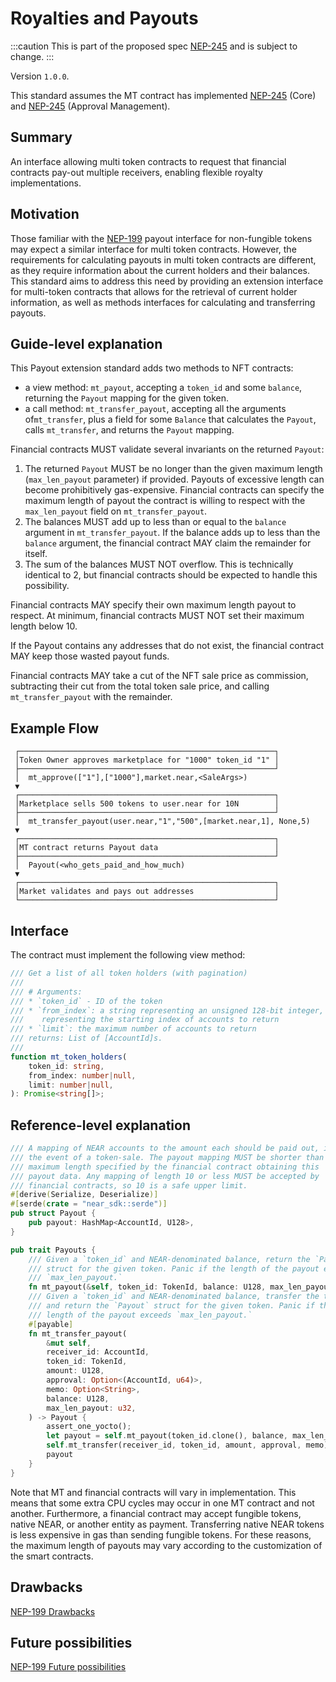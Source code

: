 # Royalties and Payouts

:::caution
This is part of the proposed spec [NEP-245](https://github.com/near/NEPs/blob/master/neps/nep-0245.md) and is subject to change.
:::

Version `1.0.0`.

This standard assumes the MT contract has implemented
[NEP-245](https://github.com/near/NEPs/blob/master/specs/Standards/Tokens/MultiToken/Core.md) (Core)
and [NEP-245](https://github.com/near/NEPs/blob/master/specs/Standards/Tokens/MultiToken/ApprovalManagement.md)
(Approval Management).

## Summary

An interface allowing multi token contracts to request that financial contracts pay-out multiple receivers, enabling
flexible royalty implementations.

## Motivation

Those familiar with the [NEP-199](https://nomicon.io/Standards/Tokens/NonFungibleToken/Payout) payout interface for 
non-fungible tokens may expect a similar interface for multi token contracts. However, the requirements for calculating 
payouts in multi token contracts are different, as they require information about the current holders and their 
balances. This standard aims to address this need by providing an extension interface for multi-token contracts that 
allows for the retrieval of current holder information, as well as methods interfaces for calculating and transferring 
payouts.

## Guide-level explanation

This Payout extension standard adds two methods to NFT contracts:

- a view method: `mt_payout`, accepting a `token_id` and some `balance`, returning the `Payout` mapping for the given
  token.
- a call method: `mt_transfer_payout`, accepting all the arguments of`mt_transfer`, plus a field for some `Balance`
  that calculates the `Payout`, calls `mt_transfer`, and returns the `Payout` mapping.

Financial contracts MUST validate several invariants on the returned
`Payout`:

1. The returned `Payout` MUST be no longer than the given maximum length (`max_len_payout` parameter) if provided.
   Payouts of excessive length can become prohibitively gas-expensive. Financial contracts can specify the maximum
   length of payout the contract is willing to respect with the `max_len_payout` field on `mt_transfer_payout`.
2. The balances MUST add up to less than or equal to the `balance` argument in `mt_transfer_payout`. If the balance
   adds up to less than the `balance` argument, the financial contract MAY claim the remainder for itself.
3. The sum of the balances MUST NOT overflow. This is technically identical to 2, but financial contracts should be
   expected to handle this possibility.

Financial contracts MAY specify their own maximum length payout to respect.
At minimum, financial contracts MUST NOT set their maximum length below 10.

If the Payout contains any addresses that do not exist, the financial contract MAY keep those wasted payout funds.

Financial contracts MAY take a cut of the NFT sale price as commission, subtracting their cut from the total token sale
price, and calling `mt_transfer_payout` with the remainder.

## Example Flow

```
 ┌─────────────────────────────────────────────────────────┐
 │Token Owner approves marketplace for "1000" token_id "1" │
 ├─────────────────────────────────────────────────────────┘
 │  mt_approve(["1"],["1000"],market.near,<SaleArgs>)
 ▼
 ┌─────────────────────────────────────────────────────────┐
 │Marketplace sells 500 tokens to user.near for 10N        │
 ├─────────────────────────────────────────────────────────┘
 │  mt_transfer_payout(user.near,"1","500",[market.near,1], None,5)
 ▼
 ┌─────────────────────────────────────────────────────────┐
 │MT contract returns Payout data                          │
 ├─────────────────────────────────────────────────────────┘
 │  Payout(<who_gets_paid_and_how_much)
 ▼
 ┌─────────────────────────────────────────────────────────┐
 │Market validates and pays out addresses                  │
 └─────────────────────────────────────────────────────────┘
```

## Interface

The contract must implement the following view method:
```ts
/// Get a list of all token holders (with pagination)
///
/// # Arguments:
/// * `token_id` - ID of the token
/// * `from_index`: a string representing an unsigned 128-bit integer,
///    representing the starting index of accounts to return
/// * `limit`: the maximum number of accounts to return
/// returns: List of [AccountId]s.
///
function mt_token_holders(
    token_id: string,
    from_index: number|null,
    limit: number|null,
): Promise<string[]>;
```

## Reference-level explanation

```rust
/// A mapping of NEAR accounts to the amount each should be paid out, in
/// the event of a token-sale. The payout mapping MUST be shorter than the
/// maximum length specified by the financial contract obtaining this
/// payout data. Any mapping of length 10 or less MUST be accepted by
/// financial contracts, so 10 is a safe upper limit.
#[derive(Serialize, Deserialize)]
#[serde(crate = "near_sdk::serde")]
pub struct Payout {
    pub payout: HashMap<AccountId, U128>,
}

pub trait Payouts {
    /// Given a `token_id` and NEAR-denominated balance, return the `Payout`.
    /// struct for the given token. Panic if the length of the payout exceeds
    /// `max_len_payout.`
    fn mt_payout(&self, token_id: TokenId, balance: U128, max_len_payout: u32) -> Payout;
    /// Given a `token_id` and NEAR-denominated balance, transfer the token
    /// and return the `Payout` struct for the given token. Panic if the
    /// length of the payout exceeds `max_len_payout.`
    #[payable]
    fn mt_transfer_payout(
        &mut self,
        receiver_id: AccountId,
        token_id: TokenId,
        amount: U128,
        approval: Option<(AccountId, u64)>,
        memo: Option<String>,
        balance: U128,
        max_len_payout: u32,
    ) -> Payout {
        assert_one_yocto();
        let payout = self.mt_payout(token_id.clone(), balance, max_len_payout);
        self.mt_transfer(receiver_id, token_id, amount, approval, memo);
        payout
    }
}
```

Note that MT and financial contracts will vary in implementation. This means that some extra CPU cycles may occur in
one MT contract and not another. Furthermore, a financial contract may accept fungible tokens, native NEAR, or another
entity as payment. Transferring native NEAR tokens is less expensive in gas than sending fungible tokens. For these
reasons, the maximum length of payouts may vary according to the customization of the smart contracts.

## Drawbacks

[NEP-199 Drawbacks](https://nomicon.io/Standards/Tokens/NonFungibleToken/Payout#drawbacks)

## Future possibilities

[NEP-199 Future possibilities](https://nomicon.io/Standards/Tokens/NonFungibleToken/Payout#drawbacks)
